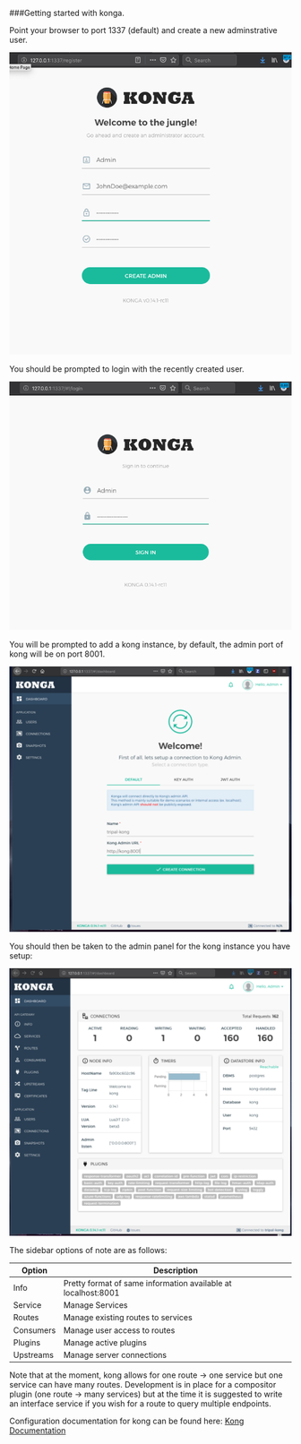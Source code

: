 ###Getting started with konga.

Point your browser to port 1337 (default)
and create a new adminstrative user.

![new user interface](img/newuser.png)

You should be prompted to login with the recently created user.

![login prompt](img/login.png)

You will be prompted to add a kong instance, by default, the admin
port of kong will be on port 8001.

![add kong instance](img/addinstance.png)

You should then be taken to the admin panel for the kong instance
you have setup:

![admin panel](img/admin.png)

The sidebar options of note are as follows:

| Option | Description |
| ------ | ----------- |
| Info   | Pretty format of same information available at localhost:8001|
| Service | Manage Services |
| Routes | Manage existing routes to services |
| Consumers | Manage user access to routes |
| Plugins | Manage active plugins |
| Upstreams | Manage server connections |

Note that at the moment, kong allows for one route -> one service
but one service can have many routes. Development is in place for
a compositor plugin (one route -> many services) but at the time it
is suggested to write an interface service if you wish for a route to
query multiple endpoints.

Configuration documentation for kong can be found here:
[Kong Documentation](https://docs.konghq.com/1.0.x/getting-started/configuring-a-service/)


